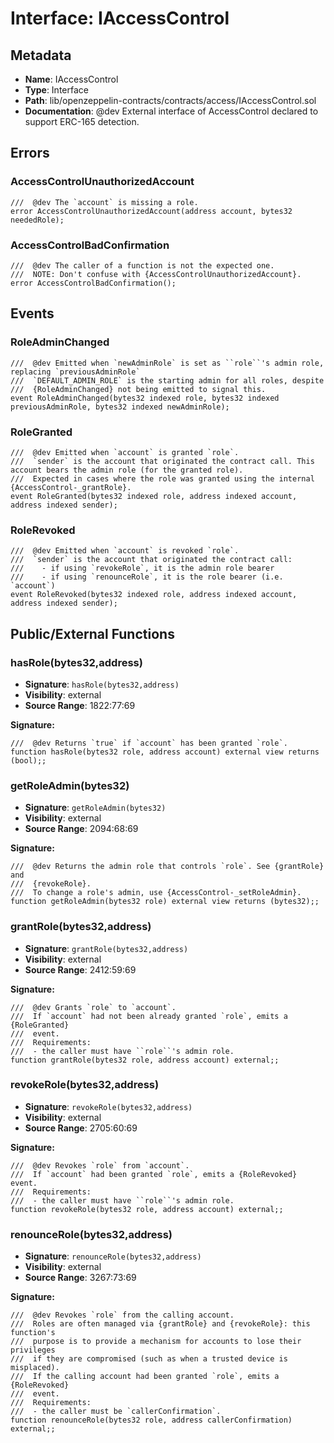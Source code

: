 # Interface: IAccessControl

## Metadata

- **Name**: IAccessControl
- **Type**: Interface
- **Path**: lib/openzeppelin-contracts/contracts/access/IAccessControl.sol
- **Documentation**:  @dev External interface of AccessControl declared to support ERC-165 detection.

## Errors

### AccessControlUnauthorizedAccount

```solidity
///  @dev The `account` is missing a role.
error AccessControlUnauthorizedAccount(address account, bytes32 neededRole);
```

### AccessControlBadConfirmation

```solidity
///  @dev The caller of a function is not the expected one.
///  NOTE: Don't confuse with {AccessControlUnauthorizedAccount}.
error AccessControlBadConfirmation();
```

## Events

### RoleAdminChanged

```solidity
///  @dev Emitted when `newAdminRole` is set as ``role``'s admin role, replacing `previousAdminRole`
///  `DEFAULT_ADMIN_ROLE` is the starting admin for all roles, despite
///  {RoleAdminChanged} not being emitted to signal this.
event RoleAdminChanged(bytes32 indexed role, bytes32 indexed previousAdminRole, bytes32 indexed newAdminRole);
```

### RoleGranted

```solidity
///  @dev Emitted when `account` is granted `role`.
///  `sender` is the account that originated the contract call. This account bears the admin role (for the granted role).
///  Expected in cases where the role was granted using the internal {AccessControl-_grantRole}.
event RoleGranted(bytes32 indexed role, address indexed account, address indexed sender);
```

### RoleRevoked

```solidity
///  @dev Emitted when `account` is revoked `role`.
///  `sender` is the account that originated the contract call:
///    - if using `revokeRole`, it is the admin role bearer
///    - if using `renounceRole`, it is the role bearer (i.e. `account`)
event RoleRevoked(bytes32 indexed role, address indexed account, address indexed sender);
```

## Public/External Functions

### hasRole(bytes32,address)

- **Signature**: `hasRole(bytes32,address)`
- **Visibility**: external
- **Source Range**: 1822:77:69

**Signature:**
```solidity
///  @dev Returns `true` if `account` has been granted `role`.
function hasRole(bytes32 role, address account) external view returns (bool);;
```

### getRoleAdmin(bytes32)

- **Signature**: `getRoleAdmin(bytes32)`
- **Visibility**: external
- **Source Range**: 2094:68:69

**Signature:**
```solidity
///  @dev Returns the admin role that controls `role`. See {grantRole} and
///  {revokeRole}.
///  To change a role's admin, use {AccessControl-_setRoleAdmin}.
function getRoleAdmin(bytes32 role) external view returns (bytes32);;
```

### grantRole(bytes32,address)

- **Signature**: `grantRole(bytes32,address)`
- **Visibility**: external
- **Source Range**: 2412:59:69

**Signature:**
```solidity
///  @dev Grants `role` to `account`.
///  If `account` had not been already granted `role`, emits a {RoleGranted}
///  event.
///  Requirements:
///  - the caller must have ``role``'s admin role.
function grantRole(bytes32 role, address account) external;;
```

### revokeRole(bytes32,address)

- **Signature**: `revokeRole(bytes32,address)`
- **Visibility**: external
- **Source Range**: 2705:60:69

**Signature:**
```solidity
///  @dev Revokes `role` from `account`.
///  If `account` had been granted `role`, emits a {RoleRevoked} event.
///  Requirements:
///  - the caller must have ``role``'s admin role.
function revokeRole(bytes32 role, address account) external;;
```

### renounceRole(bytes32,address)

- **Signature**: `renounceRole(bytes32,address)`
- **Visibility**: external
- **Source Range**: 3267:73:69

**Signature:**
```solidity
///  @dev Revokes `role` from the calling account.
///  Roles are often managed via {grantRole} and {revokeRole}: this function's
///  purpose is to provide a mechanism for accounts to lose their privileges
///  if they are compromised (such as when a trusted device is misplaced).
///  If the calling account had been granted `role`, emits a {RoleRevoked}
///  event.
///  Requirements:
///  - the caller must be `callerConfirmation`.
function renounceRole(bytes32 role, address callerConfirmation) external;;
```

